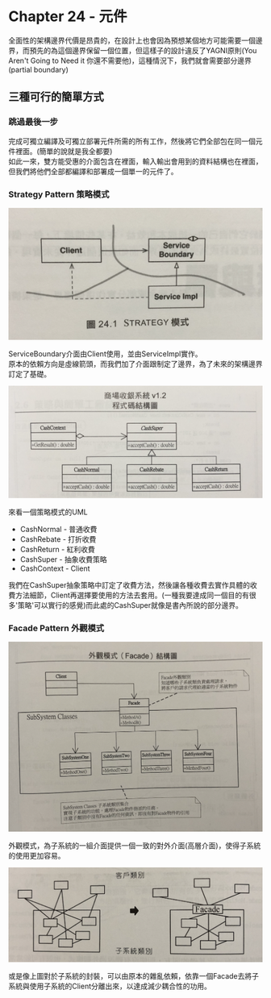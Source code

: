 # Chapter 24 - 元件

全面性的架構邊界代價是昂貴的，在設計上也會因為預想某個地方可能需要一個邊界，而預先的為這個邊界保留一個位置，但這樣子的設計違反了YAGNI原則(You Aren't Going to Need it 你還不需要他)，這種情況下，我們就會需要部分邊界(partial boundary)

## 三種可行的簡單方式

### 跳過最後一步

完成可獨立編譯及可獨立部署元件所需的所有工作，然後將它們全部包在同一個元件裡面。(簡單的說就是我全都要)<br/>
如此一來，雙方能受惠的介面包含在裡面，輸入輸出會用到的資料結構也在裡面，但我們將他們全部都編譯和部署成一個單一的元件了。

### Strategy Pattern 策略模式

![](/CleanArchitecture/resource/24-1.png)<br/>

ServiceBoundary介面由Client使用，並由ServiceImpl實作。<br/>
原本的依賴方向是虛線箭頭，而我們加了介面跟制定了邊界，為了未來的架構邊界訂定了基礎。

![](/CleanArchitecture/resource/24-0.png)<br/>

來看一個策略模式的UML
- CashNormal - 普通收費
- CashRebate - 打折收費
- CashReturn - 紅利收費
- CashSuper - 抽象收費策略
- CashContext - Client

我們在CashSuper抽象策略中訂定了收費方法，然後讓各種收費去實作具體的收費方法細節，Client再選擇要使用的方法去套用。(一種我要達成同一個目的有很多'策略'可以實行的感覺)而此處的CashSuper就像是書內所說的部分邊界。

### Facade Pattern 外觀模式

![](/CleanArchitecture/resource/24-2.png)<br/>

外觀模式，為子系統的一組介面提供一個一致的對外介面(高層介面)，使得子系統的使用更加容易。

![](/CleanArchitecture/resource/24-3.png)<br/>

或是像上圖對於子系統的封裝，可以由原本的雜亂依賴，依靠一個Facade去將子系統與使用子系統的Client分離出來，以達成減少耦合性的功用。
